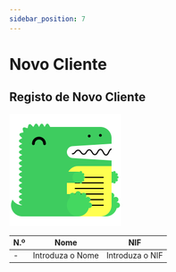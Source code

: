 ```yaml
---
sidebar_position: 7
---
```


# Novo Cliente

## Registo de Novo Cliente
![Docusaurus logo](/img/docusaurus.png)

| N.º |Nome |NIF |
|--------------|:-----:|:-----------:|
|- |Introduza o Nome |Introduza o NIF|

